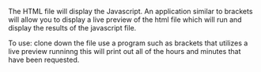 The HTML file will display the Javascript. An application similar to brackets will allow you to display a live preview of the html file which will run and display the results of the javascript file.

To use:
clone down the file
use a program such as brackets that utilizes a live preview
runninng this will print out all of the hours and minutes that have been requested.

